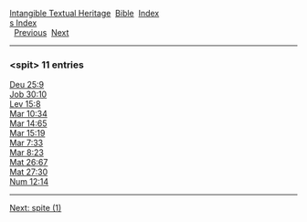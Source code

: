 [Intangible Textual Heritage](../../index)  [Bible](../index) 
[Index](index)   
[s Index](_s_)  
  [Previous](c10794)  [Next](c10796) 

------------------------------------------------------------------------

### &lt;spit&gt; 11 entries

[Deu 25:9](../kjv/deu025.htm#009)  
[Job 30:10](../kjv/job030.htm#010)  
[Lev 15:8](../kjv/lev015.htm#008)  
[Mar 10:34](../kjv/mar010.htm#034)  
[Mar 14:65](../kjv/mar014.htm#065)  
[Mar 15:19](../kjv/mar015.htm#019)  
[Mar 7:33](../kjv/mar007.htm#033)  
[Mar 8:23](../kjv/mar008.htm#023)  
[Mat 26:67](../kjv/mat026.htm#067)  
[Mat 27:30](../kjv/mat027.htm#030)  
[Num 12:14](../kjv/num012.htm#014)  

------------------------------------------------------------------------

[Next: spite (1)](c10796)
